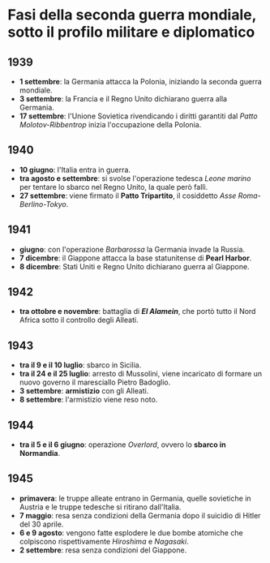 # Fasi della seconda guerra mondiale, sotto il profilo militare e diplomatico

## 1939

- **1 settembre**: la Germania attacca la Polonia, iniziando la seconda guerra
  mondiale.
- **3 settembre**: la Francia e il Regno Unito dichiarano guerra alla
  Germania.
- **17 settembre**: l'Unione Sovietica rivendicando i diritti garantiti dal
  *Patto Molotov-Ribbentrop* inizia l'occupazione della Polonia.

## 1940

- **10 giugno**: l'Italia entra in guerra.
- **tra agosto e settembre**: si svolse l'operazione tedesca *Leone marino* per
  tentare lo sbarco nel Regno Unito, la quale però fallì.
- **27 settembre**: viene firmato il **Patto Tripartito**, il cosiddetto *Asse
  Roma-Berlino-Tokyo*.

## 1941

- **giugno**: con l'operazione *Barbarossa* la Germania invade la Russia.
- **7 dicembre**: il Giappone attacca la base statunitense di **Pearl Harbor**.
- **8 dicembre**: Stati Uniti e Regno Unito dichiarano guerra al Giappone.

## 1942

- **tra ottobre e novembre**: battaglia di ***El Alamein***, che portò tutto il
  Nord Africa sotto il controllo degli Alleati.

## 1943

- **tra il 9 e il 10 luglio**: sbarco in Sicilia.
- **tra il 24 e il 25 luglio**: arresto di Mussolini, viene incaricato di
  formare un nuovo governo il maresciallo Pietro Badoglio.
- **3 settembre**: **armistizio** con gli Alleati.
- **8 settembre**: l'armistizio viene reso noto.

## 1944

- **tra il 5 e il 6 giugno**: operazione *Overlord*, ovvero lo **sbarco in
  Normandia**.

## 1945

- **primavera**: le truppe alleate entrano in Germania, quelle sovietiche in
  Austria e le truppe tedesche si ritirano dall'Italia.
- **7 maggio**: resa senza condizioni della Germania dopo il suicidio di Hitler
  del 30 aprile.
- **6 e 9 agosto**: vengono fatte esplodere le due bombe atomiche che colpiscono
  rispettivamente *Hiroshima* e *Nagasaki*.
- **2 settembre**: resa senza condizioni del Giappone.
